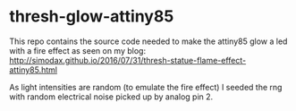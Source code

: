 # thresh-glow-attiny85
This repo contains the source code needed to make the attiny85 glow a led with a fire effect as seen on my blog: http://simodax.github.io/2016/07/31/thresh-statue-flame-effect-attiny85.html

As light intensities are random (to emulate the fire effect) I seeded the rng with random electrical noise picked up by analog pin 2.
